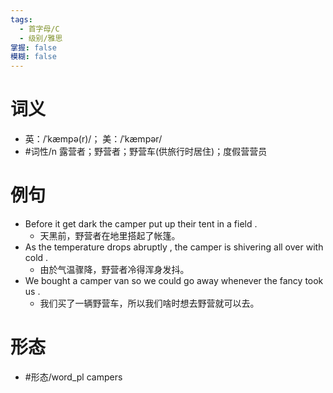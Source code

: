 ```yaml
---
tags:
  - 首字母/C
  - 级别/雅思
掌握: false
模糊: false
---
```

# 词义
- 英：/ˈkæmpə(r)/； 美：/ˈkæmpər/
- #词性/n  露营者；野营者；野营车(供旅行时居住)；度假营营员
# 例句
- Before it get dark the camper put up their tent in a field .
	- 天黑前，野营者在地里搭起了帐篷。
- As the temperature drops abruptly , the camper is shivering all over with cold .
	- 由於气温骤降，野营者冷得浑身发抖。
- We bought a camper van so we could go away whenever the fancy took us .
	- 我们买了一辆野营车，所以我们啥时想去野营就可以去。
# 形态
- #形态/word_pl campers
